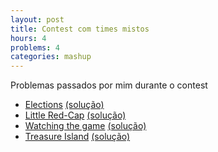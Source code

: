 ```yaml
---
layout: post
title: Contest com times mistos
hours: 4
problems: 4
categories: mashup
---
```


Problemas passados por mim durante o contest

- [Elections](http://www.spoj.com/problems/TAP2013B/) [(solução)](https://github.com/LGBitencourt/Competitive-Programming/blob/master/spoj/tap2013b.cpp)
- [Little Red-Cap](http://www.spoj.com/problems/TAP2013C/) [(solução)](https://github.com/LGBitencourt/Competitive-Programming/blob/master/spoj/tap2013c.cpp)
- [Watching the game](http://www.spoj.com/problems/TAP2013D/) [(solução)](https://github.com/LGBitencourt/Competitive-Programming/blob/master/spoj/tap2013d.cpp)
- [Treasure Island](http://www.spoj.com/problems/TAP2013I/) [(solução)](https://github.com/LGBitencourt/Competitive-Programming/blob/master/spoj/tap2013i.cpp)
